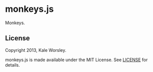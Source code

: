 monkeys.js
==========

Monkeys.

License
-------

Copyright 2013, Kale Worsley.

monkeys.js is made available under the MIT License. See [LICENSE](LICENSE) for details.
